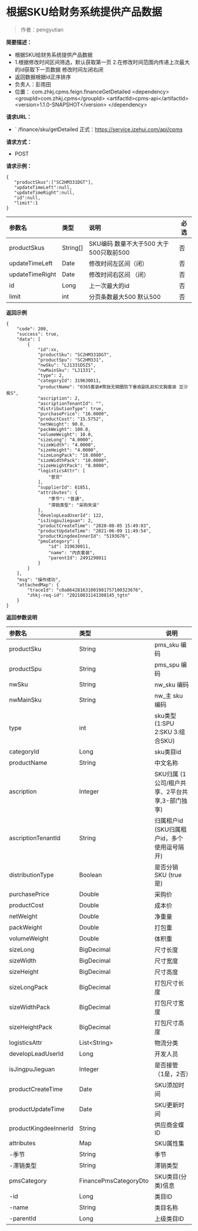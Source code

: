 # 根据SKU给财务系统提供产品数据

> 作者：pengyutian

**简要描述：** 

- 根据SKU给财务系统提供产品数据
- 1.根据修改时间区间筛选，默认获取第一页 2.在修改时间范围内传递上次最大的id获取下一页数据  修改时间左闭右闭
-   返回数据根据id正序排序
- 负责人：彭雨田
- 位置：
		com.zhkj.cpms.feign.financeGetDetailed
		&lt;dependency>
            &lt;groupId>com.zhkj.cpms&lt;/groupId>
            &lt;artifactId>cpms-api&lt;/artifactId>
            &lt;version>1.1.0-SNAPSHOT&lt;/version>
        &lt;/dependency>

**请求URL：** 
- ` /finance/sku/getDetailed     正式：https://service.izehui.com/api/cpms
  
**请求方式：**
- POST 

**请求示例：** 
```
{
   "productSkus":["SC2HM331DGT"],
   "updateTimeLeft":null,
   "updateTimeRight":null,
   "id":null,
   "limit":1
}
```

|参数名|类型|说明|必选|
|:----    |:---|:----- |-----   |
|productSkus |String[] |SKU编码 数量不大于500 大于500只取前500|否  |
|updateTimeLeft |Date |修改时间左区间（闭）|否  |
|updateTimeRight |Date |修改时间右区间 （闭）|否  |
|id |Long |上一次最大的id |否  |
|limit |int |分页条数最大500 默认500|否  |
 **返回示例**
``` 
{
    "code": 200,
    "success": true,
    "data": [
        {
			"id":xx,
            "productSku": "SC2HM331DGT",
            "productSpu": "SC2HM331",
            "nwSku": "LJ1331DSZS",
            "nwMainSku": "LJ1331",
            "type": 2,
            "categoryId": 319630011,
            "productName": "0365套装#聚拢无钢圈防下垂收副乳前扣文胸套装 豆沙紫S",
            "ascription": 2,
            "ascriptionTenantId": "",
            "distributionType": true,
            "purchasePrice": "16.0000",
            "productCost": "15.5752",
            "netWeight": 90.0,
            "packWeight": 100.0,
            "volumeWeight": 10.0,
            "sizeLong": "4.0000",
            "sizeWidth": "4.0000",
            "sizeHeight": "4.0000",
            "sizeLongPack": "18.0000",
            "sizeWidthPack": "10.0000",
            "sizeHeightPack": "8.0000",
            "logisticsAttr": [
                "普货"
            ],
            "supplierId": 61851,
            "attributes": {
                "季节": "普通",
                "滞销类型": "采购失误"
            },
            "developLeadUserId": 122,
            "isJingpuJieguan": 2,
            "productCreateTime": "2020-08-05 15:49:03",
            "productUpdateTime": "2021-06-09 11:49:54",
            "productKingdeeInnerId": "5193676",
            "pmsCategory": {
                "id": 319630011,
                "name": "内衣套装",
                "parentId": 2491298011
            }
        }
    ],
    "msg": "操作成功",
    "attachedMap": {
        "traceId": "c0a864281631001981757100323676",
        "zhkj-req-id": "20210831141308145_tgtn"
    }
}
```
 **返回参数说明** 

|参数名|类型|说明|
|:-----  |:-----|-----|
|productSku |String   |pms_sku 编码|
|productSpu |String |pms_spu 编码|
|nwSku |String | nw_sku 编码|
|nwMainSku |String   | nw_主 sku 编码|
|type |int |sku类型  (1:SPU 2:SKU 3:组合SKU) |
|categoryId |Long | sku类目id |
|productName |String   |中文名称|
|ascription |Integer |SKU归属 (1公司/租户共享、2平台共享,3-部门独享)|
|ascriptionTenantId |String | 归属租户id (SKU归属租户id，多个使用逗号隔开)|
|distributionType |Boolean   |是否分销SKU (true 是)|
|purchasePrice |Double |采购价 |
|productCost |Double | 成本价 |
|netWeight |Double   |净重量|
|packWeight |Double |打包重 |
|volumeWeight |Double | 体积重 |
|sizeLong |BigDecimal |尺寸长度 |
|sizeWidth |BigDecimal | 尺寸宽度 |
|sizeHeight |BigDecimal   |尺寸高度|
|sizeLongPack |BigDecimal |打包尺寸长度 |
|sizeWidthPack |BigDecimal | 打包尺寸宽度 |
|sizeHeightPack |BigDecimal   |打包尺寸高度|
|logisticsAttr |List&lt;String> |物流分类 |
|developLeadUserId |Long   |开发人员|
|isJingpuJieguan |Integer |是否接管 （1是，2否）|
|productCreateTime |Date | SKU添加时间 |
|productUpdateTime |Date   |SKU更新时间|
|productKingdeeInnerId |String |供应商金蝶ID |
|attributes |Map | SKU属性集 |
|-季节 |String | 季节 |
|-滞销类型 |String | 滞销类型 |
|pmsCategory |FinancePmsCategoryDto | SKU类目(分类)信息 |
|-id |Long | 类目ID |
|-name |String | 类目名称 |
|-parentId |Long | 上级类目ID |